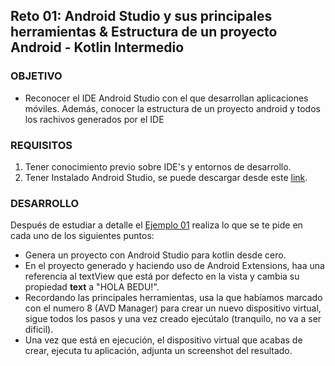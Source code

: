  ## Reto 01: Android Studio y sus principales herramientas & Estructura de un proyecto Android - Kotlin Intermedio

### OBJETIVO

- Reconocer el IDE Android Studio con el que desarrollan aplicaciones móviles. Además,  conocer la estructura de un proyecto android y todos los rachivos generados por el IDE
### REQUISITOS

1. Tener conocimiento previo sobre IDE's y entornos de desarrollo.
2. Tener Instalado Android Studio, se puede descargar desde este [link](https://developer.android.com/studio).

### DESARROLLO

Después de estudiar a detalle el [Ejemplo 01](/../../tree/master/Sesion-01/Ejemplo-01/) realiza lo que se te pide en cada uno de los siguientes puntos:

- Genera un proyecto con Android Studio para kotlin desde cero.
- En el proyecto generado y haciendo uso de Android Extensions, haa una referencia al textView que está por defecto en la vista y cambia su propiedad **text** a "HOLA BEDU!".
- Recordando las principales herramientas, usa la que habíamos marcado con el numero 8 (AVD Manager) para crear un nuevo dispositivo virtual, sigue todos los pasos y una vez creado ejecútalo (tranquilo, no va a ser dificil).
- Una vez que está en ejecución, el dispositivo virtual que acabas de crear, ejecuta tu aplicación, adjunta un screenshot del resultado.
